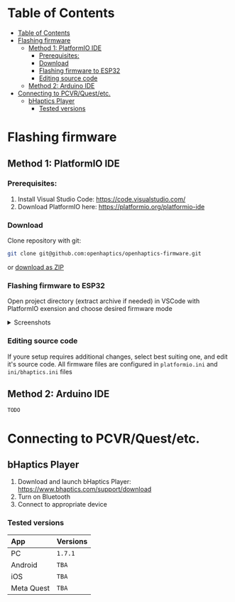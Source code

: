 Table of Contents
=================

- [Table of Contents](#table-of-contents)
- [Flashing firmware](#flashing-firmware)
  - [Method 1: PlatformIO IDE](#method-1-platformio-ide)
    - [Prerequisites:](#prerequisites)
    - [Download](#download)
    - [Flashing firmware to ESP32](#flashing-firmware-to-esp32)
    - [Editing source code](#editing-source-code)
  - [Method 2: Arduino IDE](#method-2-arduino-ide)
- [Connecting to PCVR/Quest/etc.](#connecting-to-pcvrquestetc)
  - [bHaptics Player](#bhaptics-player)
    - [Tested versions](#tested-versions)

<!-- Created by https://github.com/ekalinin/github-markdown-toc -->

# Flashing firmware

## Method 1: PlatformIO IDE

### Prerequisites:

1. Install Visual Studio Code: https://code.visualstudio.com/
2. Download PlatformIO here: https://platformio.org/platformio-ide

### Download

Clone repository with git: 

```bash
git clone git@github.com:openhaptics/openhaptics-firmware.git
```

or [download as ZIP](https://github.com/openhaptics/openhaptics-firmware/archive/refs/heads/master.zip)

### Flashing firmware to ESP32

Open project directory (extract archive if needed) in VSCode with PlatformIO exension and choose desired firmware mode

<details>
  <summary>Screenshots</summary>

  ![image](https://user-images.githubusercontent.com/1759654/193428679-148f0c8f-8439-451f-8c6d-6d6be4dbdf87.png)

  1. PlatformIO IDE homepage
  2. Select desired firmware mode and run command (Build, Upload or Monitor)
  3. Use quick actions (`✔️ - Build`, `➡️ - Upload`, `🔌 - Monitor`). Choose your default mode by clicking `Default (openhaptics-firmware)` and switching your default 
</details>

### Editing source code

If youre setup requires additional changes, select best suiting one, and edit it's source code. All firmware files are configured in `platformio.ini` and `ini/bhaptics.ini` files


## Method 2: Arduino IDE

`TODO`

# Connecting to PCVR/Quest/etc.

## bHaptics Player

1. Download and launch bHaptics Player: https://www.bhaptics.com/support/download
2. Turn on Bluetooth
3. Connect to appropriate device

### Tested versions

| App        | Versions |
| :--------- | :------- |
| PC         | `1.7.1`  |
| Android    | `TBA`    |
| iOS        | `TBA`    |
| Meta Quest | `TBA`    |